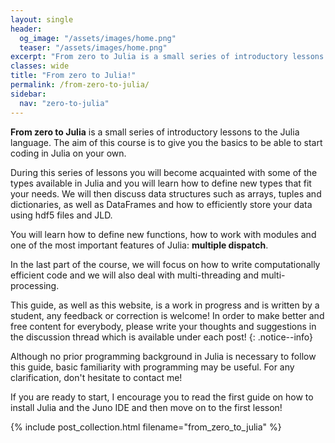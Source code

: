 ```yaml
---
layout: single
header:
  og_image: "/assets/images/home.png"
  teaser: "/assets/images/home.png"
excerpt: "From zero to Julia is a small series of introductory lessons to the Julia language. The aim of this course is to give you the basics to be able to start coding in Julia on your own."
classes: wide
title: "From zero to Julia!"
permalink: /from-zero-to-julia/
sidebar:
  nav: "zero-to-julia"
---
```

**From zero to Julia** is a small series of introductory lessons to the Julia language. The aim of this course is to give you the basics to be able to start coding in Julia on your own.

During this series of lessons you will become acquainted with some of the types available in Julia and you will learn how to define new types that fit your needs. We will then discuss data structures such as arrays, tuples and dictionaries, as well as DataFrames and how to efficiently store your data using hdf5 files and JLD.

You will learn how to define new functions, how to work with modules and one of the most important features of Julia: **multiple dispatch**.

In the last part of the course, we will focus on how to write computationally efficient code and we will also deal with multi-threading and multi-processing.

This guide, as well as this website, is a work in progress and is written by a student, any feedback or correction is welcome! In order to make better and free content for everybody, please write your thoughts and suggestions in the discussion thread which is available under each post!
{: .notice--info}

Although no prior programming background in Julia is necessary to follow this guide, basic familiarity with programming may be useful. For any clarification, don't hesitate to contact me!

If you are ready to start, I encourage you to read the first guide on how to install Julia and the Juno IDE and then move on to the first lesson!

{% include post_collection.html filename="from_zero_to_julia" %}
